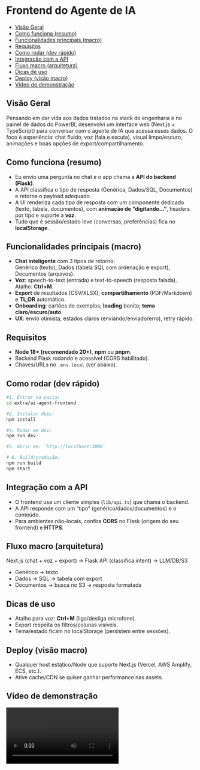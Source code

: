 # Frontend do Agente de IA
- [Visão Geral](#visão-geral)
- [Como funciona (resumo)](#como-funciona-resumo)
- [Funcionalidades principais (macro)](#funcionalidades-principais-macro)
- [Requisitos](#requisitos)
- [Como rodar (dev rápido)](#como-rodar-dev-rápido)
- [Integração com a API](#integração-com-a-api)
- [Fluxo macro (arquitetura)](#fluxo-macro-arquitetura)
- [Dicas de uso](#dicas-de-uso)
- [Deploy (visão macro)](#deploy-visão-macro)
- [Vídeo de demonstração](#vídeo-de-demonstração)

## Visão Geral
Pensando em dar vida aos dados tratados na stack de engenharia e no painel de dados do PowerBI, desenvolvi um interface web (Next.js + TypeScript) para conversar com o agente de IA que acessa esses dados. O foco é experiência: chat fluido, voz (fala e escuta), visual limpo/escuro, animações e boas opções de export/compartilhamento.

## Como funciona (resumo)
- Eu envio uma pergunta no chat e o app chama a **API do backend (Flask)**.
- A API classifica o tipo de resposta (Genérica, Dados/SQL, Documentos) e retorna o payload adequado.
- A UI renderiza cada tipo de resposta com um componente dedicado (texto, tabela, documentos), com **animação de “digitando…”**, headers por tipo e suporte a **voz**.
- Tudo que é sessão/estado leve (conversas, preferências) fica no **localStorage**.

## Funcionalidades principais (macro)
- **Chat inteligente** com 3 tipos de retorno:  
  Genérico (texto), Dados (tabela SQL com ordenação e export), Documentos (arquivos).
- **Voz**: speech-to-text (entrada) e text-to-speech (resposta falada). Atalho: **Ctrl+M**.
- **Export** de resultados (CSV/XLSX), **compartilhamento** (PDF/Markdown) e **TL;DR** automático.
- **Onboarding**: cartões de exemplos; **loading** bonito; **tema claro/escuro/auto**.
- **UX**: envio otimista, estados claros (enviando/enviado/erro), retry rápido.

## Requisitos
- **Node 18+ (recomendado 20+)**, **npm** ou **pnpm**.
- Backend Flask rodando e acessível (CORS habilitado).  
- Chaves/URLs no `.env.local` (ver abaixo).

## Como rodar (dev rápido)

```bash
#1. Entrar na pasta:
cd extra/ai-agent-frontend

#2. Instalar deps:
npm install

#4. Rodar em dev:
npm run dev

#5. Abrir em: `http://localhost:3000`

# 6. Build/produção:
npm run build
npm start
```

## Integração com a API
- O frontend usa um cliente simples (`lib/api.ts`) que chama o backend.
- A API responde com um “tipo” (genérico/dados/documentos) e o conteúdo.  
- Para ambientes não-locais, confira **CORS** no Flask (origem do seu frontend) e **HTTPS**.

## Fluxo macro (arquitetura)
Next.js (chat + voz + export) → Flask API (classifica intent) → LLM/DB/S3
- Genérico → texto
- Dados → SQL → tabela com export
- Documentos → busca no S3 → resposta formatada

## Dicas de uso
- Atalho para voz: **Ctrl+M** (liga/desliga microfone).
- Export respeita os filtros/colunas visíveis.
- Tema/estado ficam no localStorage (persistem entre sessões).

## Deploy (visão macro)
- Qualquer host estático/Node que suporte Next.js (Vercel, AWS Amplify, ECS, etc.).
- Ative cache/CDN se quiser ganhar performance nas assets.

## Vídeo de demonstração

![Video](../images/AIAgent.mp4)
